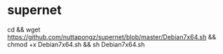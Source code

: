 # supernet

cd && wget https://github.com/nuttapongz/supernet/blob/master/Debian7x64.sh && chmod +x Debian7x64.sh && sh Debian7x64.sh
